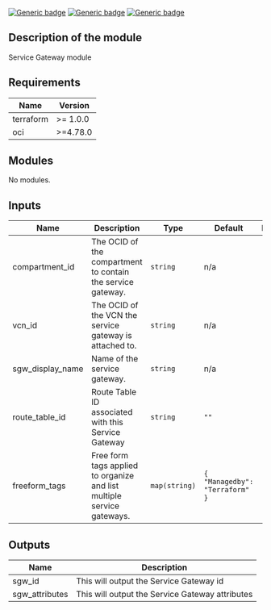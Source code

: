 <!-- BEGIN_TF_DOCS -->
[![Generic badge](https://img.shields.io/badge/isv_labs_ver-<COLOR>.svg)](https://shields.io/) [![Generic badge](https://img.shields.io/badge/terraform-<COLOR>.svg)](https://shields.io/) [![Generic badge](https://img.shields.io/badge/oci_provider-<COLOR>.svg)](https://shields.io/)

## Description of the module
Service Gateway module

## Requirements

| Name | Version |
|------|---------|
| terraform | >= 1.0.0 |
| oci | >=4.78.0 |

## Modules

No modules.

## Inputs

| Name | Description | Type | Default | Required |
|------|-------------|------|---------|:--------:|
| compartment\_id | The OCID of the compartment to contain the service gateway. | `string` | n/a | yes |
| vcn\_id | The OCID of the VCN the service gateway is attached to. | `string` | n/a | yes |
| sgw\_display\_name | Name of the service gateway. | `string` | n/a | yes |
| route\_table\_id | Route Table ID associated with this Service Gateway | `string` | `""` | no |
| freeform\_tags | Free form tags applied to organize and list multiple service gateways. | `map(string)` | ```{ "Managedby": "Terraform" }``` | no |

## Outputs

| Name | Description |
|------|-------------|
| sgw\_id | This will output the Service Gateway id |
| sgw\_attributes | This will output the Service Gateway attributes |
<!-- END_TF_DOCS -->